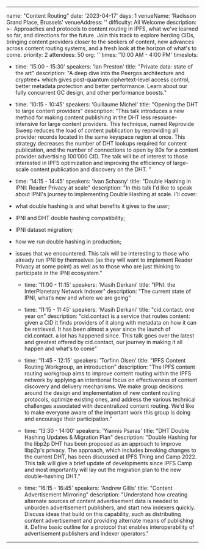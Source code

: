---

name: "Content Routing"
date: '2023-04-17'
days: 1
venueName: 'Radisson Grand Place, Brussels'
venueAddress: ''
difficulty: All Welcome
description: >-
  Approaches and protocols to content routing in IPFS, what we've learned so far, and directions for the future. Join this track to explore herding CIDs, bringing content providers closer to the seekers of content, new advances across content routing systems, and a fresh look at the horizon of what's to come.
priority: 2
attendees: 50
org: ''
times: '10:00 AM - 4:00 PM'
timeslots:

  - time: '15:00 - 15:30'
    speakers: 'Ian Preston'
    title: "Private data: state of the art"
    description: "A deep dive into the Peergos architecture and cryptree+ which gives post-quantum ciphertext-level access control, better metadata protection and better performance. Learn about our fully concurrent GC design, and other performance boosts."

  - time: '10:15 - 10:45'
    speakers: 'Guillaume Michel'
    title: "Opening the DHT to large content providers"
    description: "This talk introduces a new method for making content publishing in the DHT less resource-intensive for large content providers. This technique, named Reprovide Sweep reduces the load of content publication by reproviding all provider records located in the same keyspace region at once. This strategy decreases the number of DHT lookups required for content publication, and the number of connections to open by 80x for a content provider advertising 100’000 CID. The talk will be of interest to those interested in IPFS optimization and improving the efficiency of large-scale content publication and discovery on the DHT. "

  - time: '14:15 - 14:45'
    speakers: 'Ivan Schasny'
    title: "Double Hashing in IPNI: Reader Privacy at scale"
    description: "In this talk I'd like to speak about IPNI's journey to implementing Double Hashing at scale. I'll cover:
* what double hashing is and what benefits it gives to the user;
* IPNI and DHT double hashing compatibility;
* IPNI dataset migration;
* how we run double hashing in production;
* issues that we encountered.
This talk will be interesting to those who already run IPNI by themselves (as they will want to implement Reader Privacy at some point) as well as to those who are just thinking to participate in the IPNI ecosystem."

  - time: '11:00 - 11:15'
    speakers: 'Masih Derkani'
    title: "IPNI: the InterPlanetary Network Indexer"
    description: "The current state of IPNI, what’s new and where we are going"

  - time: '11:15 - 11:45'
    speakers: 'Masih Derkani'
    title: "cid.contact: one year on"
    description: "cid.contact is a service that routes content: given a CID it finds providers of it along with metadata on how it can be retrieved. It has been almost a year since the launch of cid.contact. a lot has happened since. This talk goes over the latest and greatest offered by cid.contact, our journey in making it all happen and what's to come"

  - time: '11:45 - 12:15'
    speakers: 'Torfinn Olsen'
    title: "IPFS Content Routing Workgroup, an introduction"
    description: "The IPFS content routing workgroup aims to improve content routing within the IPFS network by applying an intentional focus on effectiveness of content discovery and delivery mechanisms. We make group decisions around the design and implementation of new content routing protocols, optimize existing ones, and address the various technical challenges associated with decentralized content routing. We'd like to make everyone aware of the important work this group is doing and encourage their participation."

  - time: '13:30 - 14:00'
    speakers: 'Yiannis Psaras'
    title: "DHT Double Hashing Updates & Migration Plan"
    description: "Double Hashing for the libp2p DHT has been proposed as an approach to improve libp2p's privacy. The approach, which includes breaking changes to the current DHT, has been discussed at IPFS Thing and Camp 2022. This talk will give a brief update of developments since IPFS Camp and most importantly will lay out the migration plan to the new double-hashing DHT."

  - time: '16:15 - 16:45'
    speakers: 'Andrew Gillis'
    title: "Content Advertisement Mirroring"
    description: "Understand how creating alternate sources of content advertisement data is needed to unburden advertisement publishers, and start new indexers quickly.
Discuss ideas that build on this capability, such as distributing content advertisement and providing alternate means of publishing it. Define basic outline for a protocol that enables interoperability of advertisement publishers and indexer operators."

---